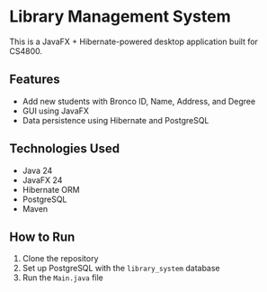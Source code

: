 # Library Management System

This is a JavaFX + Hibernate-powered desktop application built for CS4800.

## Features
- Add new students with Bronco ID, Name, Address, and Degree
- GUI using JavaFX
- Data persistence using Hibernate and PostgreSQL

## Technologies Used
- Java 24
- JavaFX 24
- Hibernate ORM
- PostgreSQL
- Maven

## How to Run
1. Clone the repository
2. Set up PostgreSQL with the `library_system` database
3. Run the `Main.java` file
